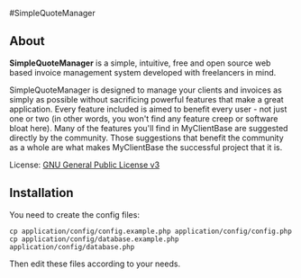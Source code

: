 #SimpleQuoteManager

About
--------

**SimpleQuoteManager** is a simple, intuitive, free and open source web based invoice management system developed with freelancers in mind.

SimpleQuoteManager is designed to manage your clients and invoices as simply as possible without sacrificing powerful features that make a great application. Every feature included is aimed to benefit every user - not just one or two (in other words, you won't find any feature creep or software bloat here). Many of the features you'll find in MyClientBase are suggested directly by the community. Those suggestions that benefit the community as a whole are what makes MyClientBase the successful project that it is. 

License: [GNU General Public License v3](http://www.gnu.org/licenses/gpl.html)

Installation
------------
You need to create the config files:

    cp application/config/config.example.php application/config/config.php
    cp application/config/database.example.php application/config/database.php

Then edit these files according to your needs.
